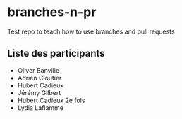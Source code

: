 # branches-n-pr
Test repo to teach how to use branches and pull requests

## Liste des participants
* Oliver Banville
* Adrien Cloutier
* Hubert Cadieux
* Jérémy Gilbert
* Hubert Cadieux 2e fois
* Lydia Laflamme